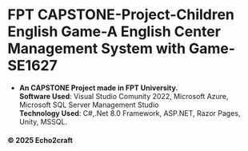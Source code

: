 # FPT CAPSTONE-Project-Children English Game-A English Center Management System with Game-SE1627
- **An CAPSTONE Project made in FPT University.**<br>
**Software Used**: Visual Studio Comunity 2022, Microsoft Azure, Microsoft SQL Server Management Studio<br>
**Technology Used**: C#,.Net 8.0 Framework, ASP.NET, Razor Pages, Unity, MSSQL. <br>

[//]: # (- To get started, after successfully downloaded the project, navigate to this file:<br> PRN-Project-OrderProductManagement-SE1627/OrderManagement/OrderManagement.sln<br> and double clicked it to open the project in Visual Studio.)
#### © 2025 Echo2craft
